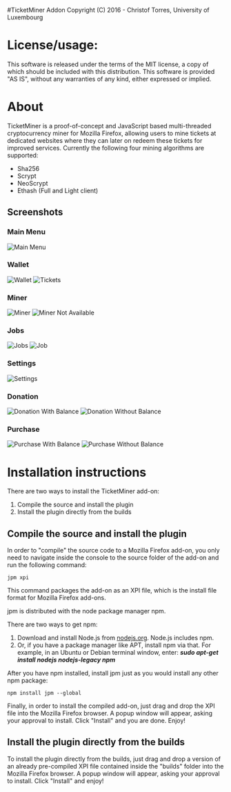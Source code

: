 #TicketMiner Addon
Copyright (C) 2016 - Christof Torres, University of Luxembourg

License/usage:
=========================
This software is released under the terms of the MIT license, a copy
of which should be included with this distribution.
This software is provided "AS IS", without any warranties of any kind,
either expressed or implied.

About
=========================
TicketMiner is a proof-of-concept and JavaScript based multi-threaded 
cryptocurrency miner for Mozilla Firefox, allowing users to mine tickets at 
dedicated websites where they can later on redeem these tickets for improved services. Currently the following four mining algorithms are supported:
* Sha256
* Scrypt
* NeoScrypt
* Ethash (Full and Light client)

Screenshots
-----------
### Main Menu
![Main Menu](https://raw.githubusercontent.com/christoftorres/TicketMiner/master/Addon/screenshots/screen-main-menu.png?raw=true "Main Menu")

### Wallet
![Wallet](https://raw.githubusercontent.com/christoftorres/TicketMiner/master/Addon/screenshots/screen-wallet.png?raw=true "Wallet")
![Tickets](https://raw.githubusercontent.com/christoftorres/TicketMiner/master/Addon/screenshots/screen-tickets.png?raw=true "Tickets")

### Miner
![Miner](https://raw.githubusercontent.com/christoftorres/TicketMiner/master/Addon/screenshots/screen-miner.png?raw=true "Miner")
![Miner Not Available](https://raw.githubusercontent.com/christoftorres/TicketMiner/master/Addon/screenshots/screen-miner-not-available.png?raw=true "Miner Not Available")

### Jobs
![Jobs](https://raw.githubusercontent.com/christoftorres/TicketMiner/master/Addon/screenshots/screen-jobs.png?raw=true "Jobs")
![Job](https://raw.githubusercontent.com/christoftorres/TicketMiner/master/Addon/screenshots/screen-job.png?raw=true "Job")

### Settings
![Settings](https://raw.githubusercontent.com/christoftorres/TicketMiner/master/Addon/screenshots/screen-settings.png?raw=true "Settings")

### Donation
![Donation With Balance](https://raw.githubusercontent.com/christoftorres/TicketMiner/master/Addon/screenshots/screen-donation-with-balance.png?raw=true "Donation With Balance")
![Donation Without Balance](https://raw.githubusercontent.com/christoftorres/TicketMiner/master/Addon/screenshots/screen-donation-without-balance.png?raw=true "Donation Without Balance")

### Purchase
![Purchase With Balance](https://raw.githubusercontent.com/christoftorres/TicketMiner/master/Addon/screenshots/screen-purchase-with-balance.png?raw=true "Purchase With Balance")
![Purchase Without Balance](https://raw.githubusercontent.com/christoftorres/TicketMiner/master/Addon/screenshots/screen-purchase-without-balance.png?raw=true "Purchase Without Balance")

Installation instructions
=========================
There are two ways to install the TicketMiner add-on:

1. Compile the source and install the plugin
2. Install the plugin directly from the builds

Compile the source and install the plugin
-----------------------------------------

In order to "compile" the source code to a Mozilla Firefox add-on,
you only need to navigate inside the console to the source folder of the add-on and run the following command:

	jpm xpi

This command packages the add-on as an XPI file, which is the install 
file format for Mozilla Firefox add-ons.

jpm is distributed with the node package manager npm.

There are two ways to get npm:

1. Download and install Node.js from [nodejs.org](https://nodejs.org/en/). Node.js includes npm.
2. Or, if you have a package manager like APT, install npm via that. For example, in an Ubuntu or Debian terminal window, enter: ***sudo apt-get install nodejs nodejs-legacy npm***

After you have npm installed, install jpm just as you would install any other npm package:

	npm install jpm --global

Finally, in order to install the compiled add-on, just drag and drop the XPI
file into the Mozilla Firefox browser. A popup window will appear, asking your approval to install. Click "Install" and you are done. Enjoy!

Install the plugin directly from the builds
-------------------------------------------
To install the plugin directly from the builds, just drag and drop a version of an already pre-compiled XPI file contained inside the "builds" folder into the Mozilla Firefox browser. A popup window will appear, asking your approval to install. Click "Install" and enjoy!
